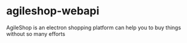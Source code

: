 # agileshop-webapi
AgileShop is an electron shopping platform can help you to buy things without so many efforts

